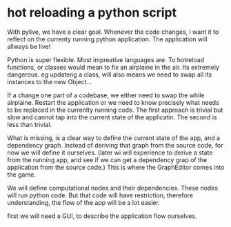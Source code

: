 # hot reloading a python script

With pylive, we have a clear goal. Whenever the code changes, i want it to reflect on the currenty running python application.
The application will allways be live!

Python is super flexible. Most impreative languages are. To hotreload functions, or classes would mean to fix an airplaine in the air. Its extremely dangerous. eg updateng a class, will also means we need to swap all its instances to the new Object...

If a change one part of a codebase, we either need to swap the while airplaine. Restart the application or we need to know precisely what needs to be replaced in the currenlty running code. The first approach is trivial but slow and cannot tap into the current state of the applicatin. The second is less than trivial.

What is missing, is a clear way to define the current state of the app, and a dependency graph.
Instead of deriving that graph from the source code, for now we will define it ourselves. (later wi will experience to derive a state from the running app, and see if we can get a dependency grap of the application from the source code.) This is where the GraphEditor comes into the game.

We will define computational nodes and their dependencies.
These nodes will run python code. But that code will have restriction, therefore understanding, the flow of the app will be a lot easier.

first we will need a GUI, to describe the application flow ourselves.
